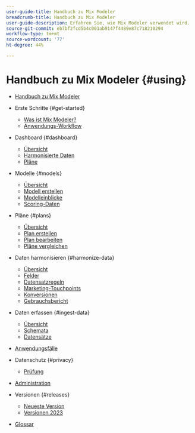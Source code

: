 ```yaml
---
user-guide-title: Handbuch zu Mix Modeler
breadcrumb-title: Handbuch zu Mix Modeler
user-guide-description: Erfahren Sie, wie Mix Modeler verwendet wird.
source-git-commit: eb7bf2fcd5b4c001ab9147f4489e87c718210294
workflow-type: tm+mt
source-wordcount: '77'
ht-degree: 44%

---
```



# Handbuch zu Mix Modeler {#using}

+ [Handbuch zu Mix Modeler](overview.md)

+ Erste Schritte {#get-started}
   + [Was ist Mix Modeler?](get-started/about.md)
   + [Anwendungs-Workflow](get-started/workflow.md)

+ Dashboard {#dashboard}
   + [Übersicht](dashboard/overview.md)
   + [Harmonisierte Daten](dashboard/harmonized-data.md)
   + [Pläne](dashboard/plans.md)

+ Modelle {#models}
   + [Übersicht](models/overview.md)
   + [Modell erstellen](models/create.md)
   + [Modelleinblicke](models/insights.md)
   + [Scoring-Daten](models/scoring-data.md)

+ Pläne {#plans}
   + [Übersicht](plans/overview.md)
   + [Plan erstellen](plans/create.md)
   + [Plan bearbeiten](plans/edit.md)
   + [Pläne vergleichen](plans/compare.md)

+ Daten harmonisieren {#harmonize-data}
   + [Übersicht](harmonize-data/overview.md)
   + [Felder](harmonize-data/fields.md)
   + [Datensatzregeln](harmonize-data/dataset-rules.md)
   + [Marketing-Touchpoints](harmonize-data/marketing-touchpoints.md)
   + [Konversionen](harmonize-data/conversions.md)
   + [Gebrauchsbericht](harmonize-data/usage-report.md)

+ Daten erfassen {#ingest-data}
   + [Übersicht](ingest-data/overview.md)
   + [Schemata](ingest-data/schemas.md)
   + [Datensätze](ingest-data/datasets.md)

+ [Anwendungsfälle](use-cases.md)

+ Datenschutz {#privacy}
   + [Prüfung](privacy/audit.md)

+ [Administration](administration.md)

+ Versionen {#releases}
   + [Neueste Version](releases/latest.md)
   + [Versionen 2023](releases/2023.md)

+ [Glossar](glossary.md)



